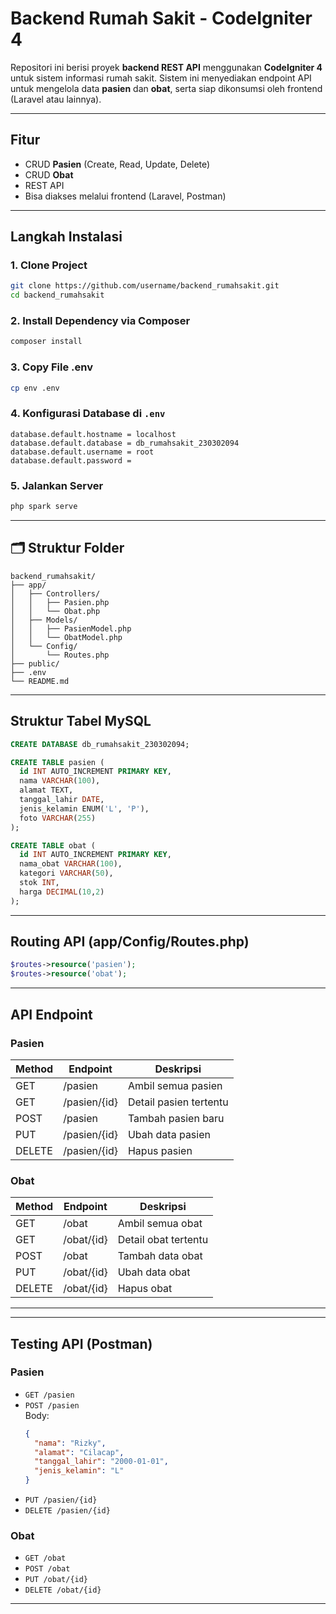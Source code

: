 # Backend Rumah Sakit - CodeIgniter 4

Repositori ini berisi proyek **backend REST API** menggunakan **CodeIgniter 4** untuk sistem informasi rumah sakit. Sistem ini menyediakan endpoint API untuk mengelola data **pasien** dan **obat**, serta siap dikonsumsi oleh frontend (Laravel atau lainnya).

---

##  Fitur

- CRUD **Pasien** (Create, Read, Update, Delete)
- CRUD **Obat**
- REST API
- Bisa diakses melalui frontend (Laravel, Postman)

---

##  Langkah Instalasi

### 1. Clone Project
```bash
git clone https://github.com/username/backend_rumahsakit.git
cd backend_rumahsakit
```

### 2. Install Dependency via Composer
```bash
composer install
```

### 3. Copy File .env
```bash
cp env .env
```

### 4. Konfigurasi Database di `.env`
```dotenv
database.default.hostname = localhost
database.default.database = db_rumahsakit_230302094
database.default.username = root
database.default.password =
```

### 5. Jalankan Server
```bash
php spark serve
```

---

## 🗂️ Struktur Folder

```
backend_rumahsakit/
├── app/
│   ├── Controllers/
│   │   ├── Pasien.php
│   │   └── Obat.php
│   ├── Models/
│   │   ├── PasienModel.php
│   │   └── ObatModel.php
│   └── Config/
│       └── Routes.php
├── public/
├── .env
└── README.md
```

---

## Struktur Tabel MySQL

```sql
CREATE DATABASE db_rumahsakit_230302094;

CREATE TABLE pasien (
  id INT AUTO_INCREMENT PRIMARY KEY,
  nama VARCHAR(100),
  alamat TEXT,
  tanggal_lahir DATE,
  jenis_kelamin ENUM('L', 'P'),
  foto VARCHAR(255)
);

CREATE TABLE obat (
  id INT AUTO_INCREMENT PRIMARY KEY,
  nama_obat VARCHAR(100),
  kategori VARCHAR(50),
  stok INT,
  harga DECIMAL(10,2)
);
```

---

## Routing API (app/Config/Routes.php)

```php
$routes->resource('pasien');
$routes->resource('obat');
```

---

## API Endpoint

###  Pasien

| Method | Endpoint       | Deskripsi              |
|--------|----------------|------------------------|
| GET    | /pasien        | Ambil semua pasien     |
| GET    | /pasien/{id}   | Detail pasien tertentu |
| POST   | /pasien        | Tambah pasien baru     |
| PUT    | /pasien/{id}   | Ubah data pasien       |
| DELETE | /pasien/{id}   | Hapus pasien           |

### Obat

| Method | Endpoint     | Deskripsi            |
|--------|--------------|----------------------|
| GET    | /obat        | Ambil semua obat     |
| GET    | /obat/{id}   | Detail obat tertentu |
| POST   | /obat        | Tambah data obat     |
| PUT    | /obat/{id}   | Ubah data obat       |
| DELETE | /obat/{id}   | Hapus obat           |

---

---

## Testing API (Postman)

### Pasien

- `GET /pasien`
- `POST /pasien`  
  Body:
  ```json
  {
    "nama": "Rizky",
    "alamat": "Cilacap",
    "tanggal_lahir": "2000-01-01",
    "jenis_kelamin": "L"
  }
  ```
- `PUT /pasien/{id}`
- `DELETE /pasien/{id}`

### Obat

- `GET /obat`
- `POST /obat`
- `PUT /obat/{id}`
- `DELETE /obat/{id}`

---


